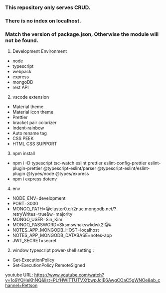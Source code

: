 ### This repository only serves CRUD.
### There is no index on localhost.
### Match the version of package.json, Otherwise the module will not be found.

1. Development Environment
- node
- typescript
- webpack
- express
- mongoDB
- rest API

2. vscode extension
- Material theme 
- Material icon theme
- Prettier
- bracket pair colorizer
- Indent-rainbow
- Auto rename tag 
- CSS PEEK
- HTML CSS SUPPORT

3. npm install
- npm i -D typescript tsc-watch eslint prettier eslint-config-prettier eslint-plugin-prettier @typescript-eslint/parser @typescript-eslint/eslint-plugin @types/node @types/express
- npm i express dotenv

4. env
- NODE_ENV=development
- PORT=3000
- MONGO_PATH=@cluster0.qlr2nuc.mongodb.net/?retryWrites=true&w=majority
- MONGO_USER=Sin_Kim
- MONGO_PASSWORD=Sksmswhakswkdwk2!@#
- NOTES_APP_MONGODB_HOST=localhost
- NOTES_APP_MONGODB_DATABASE=notes-app
- JWT_SECRET=secret

2. window typescript power-shell setting :
- Get-ExecutionPolicy
- Set-ExecutionPolicy RemoteSigned

youtube URL: 
https://www.youtube.com/watch?v=1o9YOHeKhNQ&list=PLfHWiTTUTVXfbwpJcIE6AwgCOaC5gWNOe&ab_channel=Rettson
